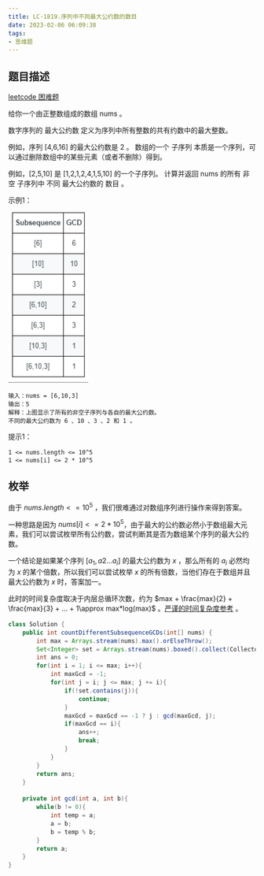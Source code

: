 ```yaml
---
title: LC-1819.序列中不同最大公约数的数目
date: 2023-02-06 06:09:38
tags:
- 思维题
---
```


## 题目描述
[leetcode 困难题](https://leetcode.cn/problems/number-of-different-subsequences-gcds/)

给你一个由正整数组成的数组 nums 。

数字序列的 最大公约数 定义为序列中所有整数的共有约数中的最大整数。

例如，序列 [4,6,16] 的最大公约数是 2 。
数组的一个 子序列 本质是一个序列，可以通过删除数组中的某些元素（或者不删除）得到。

例如，[2,5,10] 是 [1,2,1,2,4,1,5,10] 的一个子序列。
计算并返回 nums 的所有 非空 子序列中 不同 最大公约数的 数目 。

示例1：

![](../img/Snipaste_2023-02-06_17-16-17.png)
```
输入：nums = [6,10,3]
输出：5
解释：上图显示了所有的非空子序列与各自的最大公约数。
不同的最大公约数为 6 、10 、3 、2 和 1 。
```

提示1：
```
1 <= nums.length <= 10^5
1 <= nums[i] <= 2 * 10^5
```

## 枚举
由于 $nums.length <= 10^5$ ，我们很难通过对数组序列进行操作来得到答案。

一种思路是因为 $nums[i] <= 2 * 10^5$，由于最大的公约数必然小于数组最大元素，我们可以尝试枚举所有公约数，尝试判断其是否为数组某个序列的最大公约数。

一个结论是如果某个序列 $[a_1, a2...a_i]$ 的最大公约数为 $x$ ，那么所有的 $a_i$ 必然均为 $x$ 的某个倍数，所以我们可以尝试枚举 $x$ 的所有倍数，当他们存在于数组并且最大公约数为 $x$ 时，答案加一。

此时的时间复杂度取决于内层总循环次数，约为 $max + \frac{max}{2} + \frac{max}{3} + ... + 1\approx max*log(max)$ 。[严谨的时间复杂度参考](https://leetcode.cn/problems/number-of-different-subsequences-gcds/solution/ji-bai-100mei-ju-gcdxun-huan-you-hua-pyt-get7/?orderBy=hot) 。

```Java
class Solution {
    public int countDifferentSubsequenceGCDs(int[] nums) {
        int max = Arrays.stream(nums).max().orElseThrow();
        Set<Integer> set = Arrays.stream(nums).boxed().collect(Collectors.toSet());
        int ans = 0;
        for(int i = 1; i <= max; i++){
            int maxGcd = -1;
            for(int j = i; j <= max; j += i){
                if(!set.contains(j)){
                    continue;
                }
                maxGcd = maxGcd == -1 ? j : gcd(maxGcd, j);
                if(maxGcd == i){
                    ans++;
                    break;
                }
            }
        }
        return ans;
    }

    private int gcd(int a, int b){
        while(b != 0){
            int temp = a;
            a = b;
            b = temp % b;
        }
        return a;
    }
}
```